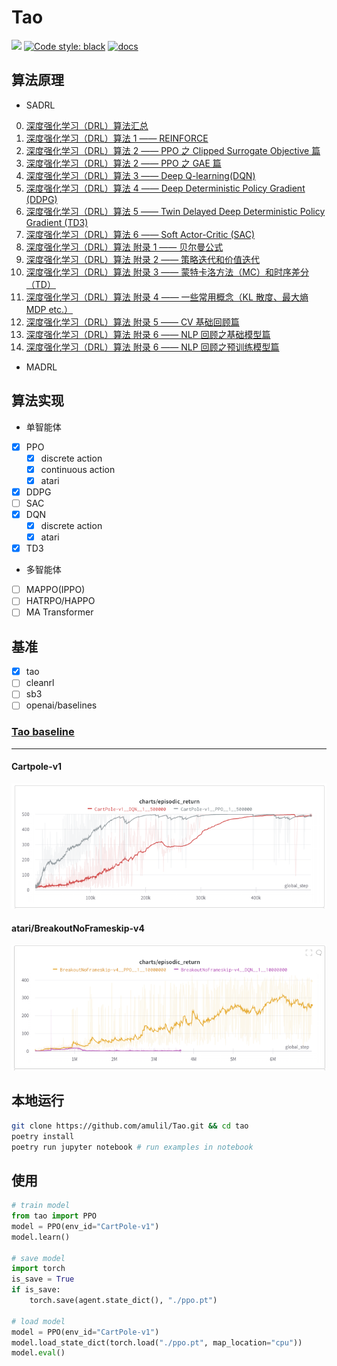 # Tao

[<img src="https://img.shields.io/badge/license-MIT-blue">](https://github.com/amulil/tao)
[![Code style: black](https://img.shields.io/badge/code%20style-black-000000.svg)](https://github.com/psf/black)
[![docs](https://img.shields.io/github/deployments/vwxyzjn/cleanrl/Production?label=docs&logo=vercel)]()
## 算法原理

- SADRL
0. [深度强化学习（DRL）算法汇总](https://zhuanlan.zhihu.com/p/595383059)
1. [深度强化学习（DRL）算法 1 —— REINFORCE](https://zhuanlan.zhihu.com/p/574479257)
2. [深度强化学习（DRL）算法 2 —— PPO 之 Clipped Surrogate Objective 篇](https://zhuanlan.zhihu.com/p/574810519)
3. [深度强化学习（DRL）算法 2 —— PPO 之 GAE 篇](https://zhuanlan.zhihu.com/p/577598804)
4. [深度强化学习（DRL）算法 3 —— Deep Q-learning(DQN)](https://zhuanlan.zhihu.com/p/595728811)
5. [深度强化学习（DRL）算法 4 —— Deep Deterministic Policy Gradient (DDPG)](https://zhuanlan.zhihu.com/p/595568507)
6. [深度强化学习（DRL）算法 5 —— Twin Delayed Deep Deterministic Policy Gradient (TD3)](https://zhuanlan.zhihu.com/p/596086108)
7. [深度强化学习（DRL）算法 6 —— Soft Actor-Critic (SAC)]()
8. [深度强化学习（DRL）算法 附录 1 —— 贝尔曼公式](https://zhuanlan.zhihu.com/p/581273520)
9. [深度强化学习（DRL）算法 附录 2 —— 策略迭代和价值迭代](https://zhuanlan.zhihu.com/p/595732361)
10. [深度强化学习（DRL）算法 附录 3 —— 蒙特卡洛方法（MC）和时序差分（TD）](https://zhuanlan.zhihu.com/p/595786697)
11. [深度强化学习（DRL）算法 附录 4 —— 一些常用概念（KL 散度、最大熵 MDP etc.）](https://zhuanlan.zhihu.com/p/596733815)
12. [深度强化学习（DRL）算法 附录 5 —— CV 基础回顾篇](https://zhuanlan.zhihu.com/p/597512439)
13. [深度强化学习（DRL）算法 附录 6 —— NLP 回顾之基础模型篇](https://zhuanlan.zhihu.com/p/597512525)
14. [深度强化学习（DRL）算法 附录 6 —— NLP 回顾之预训练模型篇]()

- MADRL

## 算法实现
- 单智能体
- [x] PPO
  - [x] discrete action
  - [x] continuous action
  - [x] atari
- [x] DDPG
- [ ] SAC
- [x] DQN
  - [x] discrete action
  - [x] atari
- [x] TD3
- 多智能体

- [ ] MAPPO(IPPO) 
- [ ] HATRPO/HAPPO
- [ ] MA Transformer

## 基准

- [x] tao
- [ ] cleanrl
- [ ] sb3
- [ ] openai/baselines

### [Tao baseline](https://wandb.ai/amulil/tao/reports/Tao-baseline--VmlldzozMjU0OTQ3)
-------
#### Cartpole-v1
![](./docs/static/cartpole.png)
#### atari/BreakoutNoFrameskip-v4
![](./docs/static/breakout.png)

## 本地运行
```bash
git clone https://github.com/amulil/Tao.git && cd tao
poetry install
poetry run jupyter notebook # run examples in notebook
```

## 使用

```python
# train model
from tao import PPO
model = PPO(env_id="CartPole-v1")
model.learn()

# save model
import torch
is_save = True
if is_save:
    torch.save(agent.state_dict(), "./ppo.pt")
    
# load model
model = PPO(env_id="CartPole-v1")
model.load_state_dict(torch.load("./ppo.pt", map_location="cpu"))
model.eval()
```
